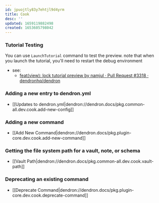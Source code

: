 ```yaml
---
id: jpuojtly83y7ehtjl9d4yrm
title: Cook
desc: ''
updated: 1659119882498
created: 1653605798042
---
```



### Tutorial Testing
You can use `LaunchTutorial` command to test the preview. note that when you launch the tutorial, you'll need to restart the debug environment
- see:
    - [feat(view): lock tutorial preview by namjul · Pull Request #3318 · dendronhq/dendron](https://github.com/dendronhq/dendron/pull/3318)

### Adding a new entry to dendron.yml
- [[Updates to dendron.yml|dendron://dendron.docs/pkg.common-all.dev.cook.add-new-config]]

### Adding a new command
- [[Add New Command|dendron://dendron.docs/pkg.plugin-core.dev.cook.add-new-command]]

### Getting the file system path for a vault, note, or schema
- [[Vault Path|dendron://dendron.docs/pkg.common-all.dev.cook.vault-path]]

### Deprecating an existing command
- [[Deprecate Command|dendron://dendron.docs/pkg.plugin-core.dev.cook.deprecate-command]]
